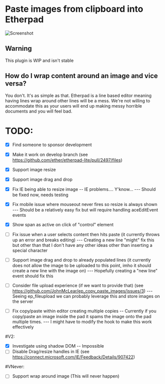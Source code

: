 # Paste images from clipboard into Etherpad
![Screenshot](http://i.imgur.com/emZqtwG.png)

## Warning
This plugin is WIP and isn't stable 

## How do I wrap content around an image and vice versa?
You don't.  It's as simple as that.  Etherpad is a line based editor meaning having lines wrap around other lines will be a mess.  We're not willing to accommodate this as your users will end up making messy horrible documents and you will feel bad.

# TODO:
 - [x] Find someone to sponsor development
 - [x] Make it work on develop branch (see https://github.com/ether/etherpad-lite/pull/2497/files)
 - [x] Support image resize
 - [x] Support image drag and drop
 - [x] Fix IE being able to resize image -- IE problems....  Y'know...
 --- Should be fixed now, needs testing
 - [x] Fix mobile issue where mouseout never fires so resize is always shown
 --- Should be a relatively easy fix but will require handling aceEditEvent events
 - [x] Show span as active on click of "control" element

 - [ ] Fix issue when a user selects content then hits paste (it currently throws up an error and breaks editing)
 --- Creating a new line "might" fix this but other than that I don't have any other ideas other than inserting a special character
 - [ ] Support image drag and drop to already populated lines (it currently does not allow the image to be uploaded to this point, imho it should create a new line with the image on)
 --- Hopefully creating a "new line" event should fix this
 - [ ] Consider file upload experience (if we want to provide that) (see https://github.com/JohnMcLear/ep_copy_paste_images/issues/3)
 --- Seeing ep_fileupload we can probably leverage this and store images on the server
 - [ ] Fix copy/paste within editor creating multiple copies -- Currently if you copy/paste an image inside the pad it spams the image onto the pad multiple times.
 --- I might have to modify the hook to make this work effectively

#V2:
 - [x] Investigate using shadow DOM -- Impossible
 - [ ] Disable Drag/resize handles in IE (see https://connect.microsoft.com/IE/Feedback/Details/907422)

#VNever:
 - [ ] Support wrap around image (This will never happen)

